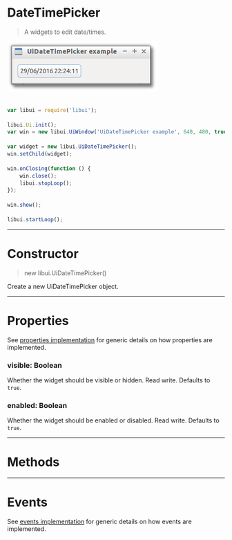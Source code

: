 
# DateTimePicker

> A widgets to edit date/times.

![UiDateTimePicker example](media/UiDateTimePicker.png)

```js

var libui = require('libui');

libui.Ui.init();
var win = new libui.UiWindow('UiDateTimePicker example', 640, 480, true);

var widget = new libui.UiDateTimePicker();
win.setChild(widget);

win.onClosing(function () {
	win.close();
	libui.stopLoop();
});

win.show();

libui.startLoop();

```

---

# Constructor

> new libui.UiDateTimePicker()

Create a new UiDateTimePicker object.

---

# Properties

See [properties implementation](properties.md) for generic details on how properties are implemented.


### visible: Boolean

Whether the widget should be visible or hidden. 
Read write.
Defaults to `true`.



### enabled: Boolean

Whether the widget should be enabled or disabled. 
Read write.
Defaults to `true`.




---

# Methods



---

# Events

See [events implementation](events.md) for generic details on how events are implemented.



